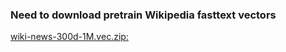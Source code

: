 ### Need to download pretrain Wikipedia fasttext vectors
[wiki-news-300d-1M.vec.zip:](https://dl.fbaipublicfiles.com/fasttext/vectors-english/wiki-news-300d-1M.vec.zip)
